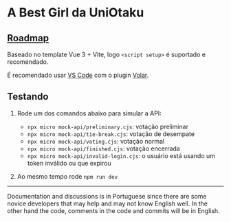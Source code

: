 # A Best Girl da UniOtaku

## [Roadmap](https://github.com/qgustavor/best-girl-da-uniotaku/discussions/1)

Baseado no template Vue 3 + Vite, logo `<script setup>` é suportado e recomendado.

É recomendado usar [VS Code](https://code.visualstudio.com/) com o plugin [Volar](https://marketplace.visualstudio.com/items?itemName=Vue.volar).

## Testando

1. Rode um dos comandos abaixo para simular a API:

    - `npx micro mock-api/preliminary.cjs`: votação preliminar
    - `npx micro mock-api/tie-break.cjs`: votação de desempate
    - `npx micro mock-api/voting.cjs`: votação normal
    - `npx micro mock-api/finished.cjs`: votação encerrada
    - `npx micro mock-api/invalid-login.cjs`: o usuário está usando um token inválido ou que expirou

2. Ao mesmo tempo rode `npm run dev`

---

Documentation and discussions is in Portuguese since there are some novice developers that may help and may not know English well. In the other hand the code, comments in the code and commits will be in English.
